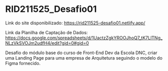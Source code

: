 # RID211525_Desafio01
Link do site disponibilizado: https://rid211525-desafio01.netlify.app/

Link da Planilha de Captação de Dados: https://docs.google.com/spreadsheets/d/1UactzZgkYROOJhoQ7_tK7LlTNg_NLzVkSVOJm2udfH4/edit?gid=0#gid=0

Desafio do módulo base do curso de Front-End Dev da Escola DNC, criar uma Landing Page para uma empresa de Arquitetura seguindo o modelo do Figma fornecido.
